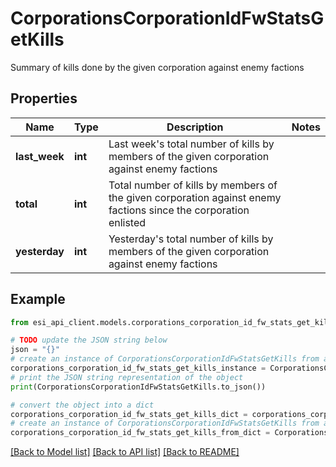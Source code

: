 # CorporationsCorporationIdFwStatsGetKills

Summary of kills done by the given corporation against enemy factions

## Properties

Name | Type | Description | Notes
------------ | ------------- | ------------- | -------------
**last_week** | **int** | Last week&#39;s total number of kills by members of the given corporation against enemy factions | 
**total** | **int** | Total number of kills by members of the given corporation against enemy factions since the corporation enlisted | 
**yesterday** | **int** | Yesterday&#39;s total number of kills by members of the given corporation against enemy factions | 

## Example

```python
from esi_api_client.models.corporations_corporation_id_fw_stats_get_kills import CorporationsCorporationIdFwStatsGetKills

# TODO update the JSON string below
json = "{}"
# create an instance of CorporationsCorporationIdFwStatsGetKills from a JSON string
corporations_corporation_id_fw_stats_get_kills_instance = CorporationsCorporationIdFwStatsGetKills.from_json(json)
# print the JSON string representation of the object
print(CorporationsCorporationIdFwStatsGetKills.to_json())

# convert the object into a dict
corporations_corporation_id_fw_stats_get_kills_dict = corporations_corporation_id_fw_stats_get_kills_instance.to_dict()
# create an instance of CorporationsCorporationIdFwStatsGetKills from a dict
corporations_corporation_id_fw_stats_get_kills_from_dict = CorporationsCorporationIdFwStatsGetKills.from_dict(corporations_corporation_id_fw_stats_get_kills_dict)
```
[[Back to Model list]](../README.md#documentation-for-models) [[Back to API list]](../README.md#documentation-for-api-endpoints) [[Back to README]](../README.md)


